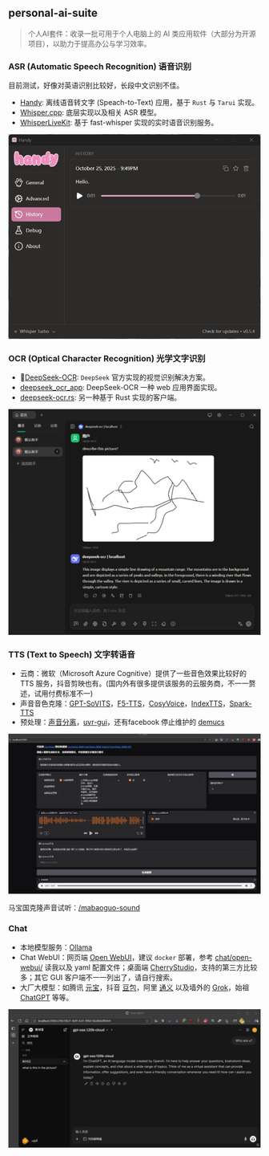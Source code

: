 personal-ai-suite
-----------------


>   个人AI套件：收录一批可用于个人电脑上的 AI 类应用软件（大部分为开源项目），以助力于提高办公与学习效率。

### ASR (Automatic Speech Recognition) 语音识别

目前测试，好像对英语识别比较好，长段中文识别不佳。

- [Handy](https://github.com/cjpais/Handy): 离线语音转文字 (Speach-to-Text) 应用，基于 `Rust` 与 `Tarui` 实现。
- [Whisper.cpp](https://github.com/ggml-org/whisper.cpp): 底层实现以及相关 ASR 模型。
- [WhisperLiveKit](https://github.com/QuentinFuxa/WhisperLiveKit): 基于 fast-whisper 实现的实时语音识别服务。

![handy](assets/handy.png)

### OCR (Optical Character Recognition) 光学文字识别

- 🎉[DeepSeek-OCR](https://github.com/deepseek-ai/DeepSeek-OCR): `DeepSeek` 官方实现的视觉识别解决方案。
- [deepseek_ocr_app](https://github.com/rdumasia303/deepseek_ocr_app): DeepSeek-OCR 一种 web 应用界面实现。
- [deepseek-ocr.rs](https://github.com/TimmyOVO/deepseek-ocr.rs): 另一种基于 Rust 实现的客户端。

![deepseek-ocr-rs](assets/deepseek-ocr-rs.png)

### TTS (Text to Speech) 文字转语音

- 云商：微软（Microsoft Azure Cognitive）提供了一些音色效果比较好的 TTS 服务，抖音剪映也有。(国内外有很多提供该服务的云服务商，不一一赘述，试用付费标准不一)
- 声音音色克隆：[GPT-SoVITS](https://github.com/RVC-Boss/GPT-SoVITS)，[F5-TTS](https://github.com/SWivid/F5-TTS)，[CosyVoice](https://github.com/FunAudioLLM/CosyVoice)，[IndexTTS](https://github.com/index-tts/index-tts)，[Spark-TTS](https://github.com/SparkAudio/Spark-TTS)
- 预处理：[声音分离](https://vocalremover.org/zh/)，[uvr-gui](https://github.com/Anjok07/ultimatevocalremovergui)，还有facebook 停止维护的 [demucs](https://github.com/facebookresearch/demucs)

![cosy-voice](assets/cosy-voice.png)

马宝国克隆声音试听：[/mabaoguo-sound](assets/mabaoguo-sound.aac)

### Chat

- 本地模型服务：[Ollama](https://ollama.com/)
- Chat WebUI：网页端 [Open WebUI](https://github.com/open-webui/open-webui)，建议 `docker` 部署，参考 [chat/open-webui/](chat/open-webui) 读我以及 yaml 配置文件；桌面端 [CherryStudio](https://www.cherry-ai.com/)，支持的第三方比较多；其它 GUI 客户端不一一列出了，请自行搜索。
- 大厂大模型：如腾讯 [元宝](https://yuanbao.tencent.com/)，抖音 [豆包](https://www.doubao.com/)，阿里 [通义](https://www.tongyi.com/) 以及墙外的 [Grok](https://grok.com/)，始祖 [ChatGPT](https://chatgpt.com/) 等等。

![open-webui](assets/open-webui.png)